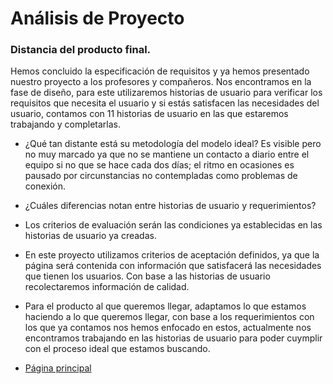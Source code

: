 # Análisis de Proyecto

### Distancia del producto final.

Hemos concluido la especificación de requisitos y ya hemos presentado nuestro proyecto a los profesores y compañeros.
Nos encontramos en la fase de diseño, para este utilizaremos historias de usuario para verificar los requisitos que necesita el usuario y si estás satisfacen las necesidades del usuario, contamos con 11 historias de usuario en las que estaremos trabajando y completarlas.

- ¿Qué tan distante está su metodología del modelo ideal?
Es visible pero no muy marcado ya que no se mantiene un contacto a diario entre el equipo si no que se hace cada dos días; el ritmo en ocasiones es pausado por circunstancias no contempladas como problemas de conexión.

- ¿Cuáles diferencias notan entre historias de usuario y requerimientos?

- Los criterios de evaluación serán las condiciones ya establecidas en las historias de usuario ya creadas. 

- En este proyecto utilizamos criterios de aceptación definidos, ya que la página será contenida con información que satisfacerá las necesidades que tienen los usuarios. Con base a las historias de usuario recolectaremos información de calidad.

- Para el producto al que queremos llegar, adaptamos lo que estamos haciendo a lo que queremos llegar, con base a los requerimientos con los que ya contamos nos hemos enfocado en estos, actualmente nos encontramos trabajando en las historias de usuario para poder cuymplir con el proceso ideal que estamos buscando.
- [Página principal](https://github.com/Equipo-13FIS/Ingenieria-en-linea/blob/main/README.md)
